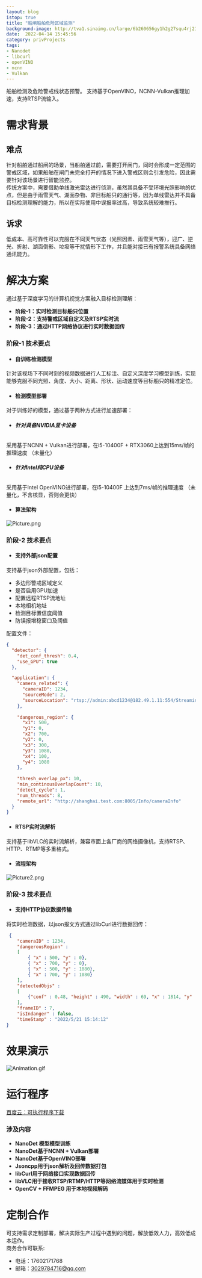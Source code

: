 ```yaml
---
layout: blog
istop: true
title: "船闸船舶危险区域监测"
background-image: http://tva1.sinaimg.cn/large/6b260656gy1h2g27squ4rj217r0k7kfe.jpg
date:  2022-04-14 15:45:56
category: privProjects
tags:
- Nanodet
- libcurl
- openVINO
- ncnn
- Vulkan
---
```


船舶检测及危险警戒线状态预警。
支持基于OpenVINO，NCNN-Vulkan推理加速，支持RTSP流输入。

# 需求背景
## 难点
针对船舶通过船闸的场景，当船舶通过前，需要打开闸门，同时会形成一定范围的警戒区域，如果船舶在闸门未完全打开的情况下进入警戒区则会引发危险，因此需要针对该场景进行智能监控。  
传统方案中，需要借助单线激光雷达进行侦测，虽然其具备不受环境光照影响的优点，但是由于雨雪天气、湖面杂物、非目标船只的通行等，因为单线雷达并不具备目标检测理解的能力，所以在实际使用中误报率过高，导致系统较难推行。 
## 诉求
低成本、高可靠性可以克服在不同天气状态（光照因素、雨雪天气等），迎广、逆光、折射、湖面倒影、垃圾等干扰情形下工作，并且能对接已有报警系统具备网络通讯能力。

# 解决方案
通过基于深度学习的计算机视觉方案融入目标检测理解：  
- **阶段-1：实时检测目标船只位置**
- **阶段-2：支持警戒区域自定义及RTSP实时流**
- **阶段-3：通过HTTP网络协议进行实时数据回传**

### **阶段-1** 技术要点
- #### **自训练检测模型**
针对该视场下不同时刻的视频数据进行人工标注、自定义深度学习模型训练，实现能够克服不同光照、角度、大小、距离、形状、运动速度等目标船只的精准定位。
- #### **检测模型部署**
对于训练好的模型，通过基于两种方式进行加速部署：
- ###### **针对具备NVIDIA显卡设备**
采用基于NCNN + Vulkan进行部署，在i5-10400F + RTX3060上达到15ms/帧的推理速度 （未量化）
- ###### **针对Intel纯CPU设备**
采用基于Intel OpenVINO进行部署，在i5-10400F 上达到7ms/帧的推理速度 （未量化，不含核显，否则会更快）
- #### **算法架构**
![Picture.png](http://tva1.sinaimg.cn/large/6b260656gy1h2g22cub87j20ti0c8n0x.jpg)

### **阶段-2** 技术要点
- #### **支持外部json配置**  

支持基于json外部配置，包括：

- 多边形警戒区域定义
- 是否启用GPU加速
- 配置远程RTSP流地址
- 本地相机地址
- 检测目标置信度阈值
- 防误报增稳窗口及阈值

配置文件：
```json
{
  "detector": {
    "det_conf_thresh": 0.4,
    "use_GPU": true
  },

  "application": {
    "camera_related": {
      "cameraID": 1234,
      "sourceMode": 2,
      "sourceLocation": "rtsp://admin:abcd1234@182.49.1.11:554/Streaming/Channels/101"
    },
	
    "dangerous_region": {
      "x1": 500,
      "y1": 0,
      "x2": 700,
      "y2": 0,
      "x3": 300,
      "y3": 1080,
      "x4": 100,
      "y4": 1080
    },
    
    "thresh_overlap_px": 10,
    "min_continousOverlapCount": 10,
    "detect_cycle": 1,
    "num_threads": 8,
    "remote_url": "http://shanghai.test.com:8005/Info/cameraInfo"
  }
}
```

- #### **RTSP实时流解析**
支持基于libVLC的实时流解析，兼容市面上各厂商的网络摄像机，支持RTSP、HTTP、RTMP等多重格式。

- #### **流程架构**
![Picture2.png](http://tva1.sinaimg.cn/large/6b260656gy1h2g23hubjvj20v40ae77u.jpg)



### **阶段-3** 技术要点
- #### **支持HTTP协议数据传输** 
将实时检测数据，以json报文方式通过libCurl进行数据回传：
```json
 {                                                              
    "cameraID" : 1234,                                      
    "dangerousRegion" :                                     
    [                                                       
        { "x" : 500, "y" : 0},                                              
        { "x" : 700, "y" : 0},                                    
        { "x" : 500, "y" : 1080}, 
        { "x" : 700, "y" : 1080}
    ],                                                      
    "detectedObjs" :                                        
    [                                                       
        {"conf" : 0.48, "height" : 490, "width" : 69, "x" : 1814, "y" : 490}                                               
    ],                                                      
    "frameID" : 7,                                          
    "isIndanger" : false,                                   
    "timeStamp" : "2022/5/21 15:14:12"                      
}                                                               
```


# 效果演示
![Animation.gif](http://tva1.sinaimg.cn/large/6b260656gy1h2g0ik1zjzg20qq0fvx6p.gif)

# 运行程序
[百度云：可执行程序下载](链接：https://pan.baidu.com/s/1d9bHeCwWUQYBrxA0W9vosg?pwd=h8c0)
### 涉及内容
- **NanoDet 模型模型训练**
- **NanoDet基于NCNN + Vulkan部署**
- **NanoDet基于OpenVINO部署**
- **Jsoncpp用于json解析及回传数据打包**
- **libCurl用于网络接口实现数据回传**
- **libVLC用于接收RTSP/RTMP/HTTP等网络流媒体用于实时检测**
- **OpenCV + FFMPEG 用于本地视频解码**


# 定制合作
可支持需求定制部署，解决实际生产过程中遇到的问题，解放低效人力，高效低成本运作。  
商务合作可联系:
- 电话：17602171768
- 邮箱：3029784716@qq.com